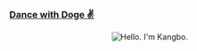 ###  <a href="https://www.youtube.com/watch?v=Pk-ON-7RtEY" target="_blank" rel="noreferrer"> Dance with Doge ✌
</a>
<div align="center">
	<img src="https://github.com/kangbojk/kangbojk/raw/main/githubv2.gif" alt="Hello. I'm Kangbo.">
</div>


<!--
**kangbojk/kangbojk** is a ✨ _special_ ✨ repository because its `README.md` (this file) appears on your GitHub profile.

Here are some ideas to get you started:

- 🔭 I’m currently working on ...
- 🌱 I’m currently learning ...
- 👯 I’m looking to collaborate on ...
- 🤔 I’m looking for help with ...
- 💬 Ask me about ...
- 📫 How to reach me: ...
- 😄 Pronouns: ...
- ⚡ Fun fact: ...
-->
